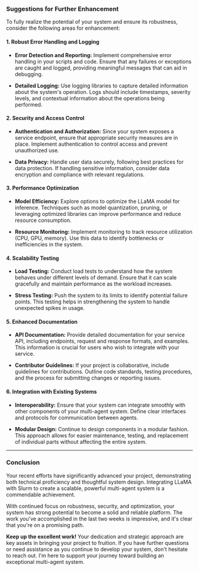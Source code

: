 <!-- ---
!-- title: ./LLEMACS/docs/feedbacks/llemacs_apptainer_llama.md
!-- author: ywatanabe
!-- date: 2024-12-15 08:25:25
!-- --- -->

### **Suggestions for Further Enhancement**

To fully realize the potential of your system and ensure its robustness, consider the following areas for enhancement:

#### **1. Robust Error Handling and Logging**

- **Error Detection and Reporting:** Implement comprehensive error handling in your scripts and code. Ensure that any failures or exceptions are caught and logged, providing meaningful messages that can aid in debugging.

- **Detailed Logging:** Use logging libraries to capture detailed information about the system's operation. Logs should include timestamps, severity levels, and contextual information about the operations being performed.

#### **2. Security and Access Control**

- **Authentication and Authorization:** Since your system exposes a service endpoint, ensure that appropriate security measures are in place. Implement authentication to control access and prevent unauthorized use.

- **Data Privacy:** Handle user data securely, following best practices for data protection. If handling sensitive information, consider data encryption and compliance with relevant regulations.

#### **3. Performance Optimization**

- **Model Efficiency:** Explore options to optimize the LLaMA model for inference. Techniques such as model quantization, pruning, or leveraging optimized libraries can improve performance and reduce resource consumption.

- **Resource Monitoring:** Implement monitoring to track resource utilization (CPU, GPU, memory). Use this data to identify bottlenecks or inefficiencies in the system.

#### **4. Scalability Testing**

- **Load Testing:** Conduct load tests to understand how the system behaves under different levels of demand. Ensure that it can scale gracefully and maintain performance as the workload increases.

- **Stress Testing:** Push the system to its limits to identify potential failure points. This testing helps in strengthening the system to handle unexpected spikes in usage.

#### **5. Enhanced Documentation**

- **API Documentation:** Provide detailed documentation for your service API, including endpoints, request and response formats, and examples. This information is crucial for users who wish to integrate with your service.

- **Contributor Guidelines:** If your project is collaborative, include guidelines for contributions. Outline code standards, testing procedures, and the process for submitting changes or reporting issues.

#### **6. Integration with Existing Systems**

- **Interoperability:** Ensure that your system can integrate smoothly with other components of your multi-agent system. Define clear interfaces and protocols for communication between agents.

- **Modular Design:** Continue to design components in a modular fashion. This approach allows for easier maintenance, testing, and replacement of individual parts without affecting the entire system.

---

### **Conclusion**

Your recent efforts have significantly advanced your project, demonstrating both technical proficiency and thoughtful system design. Integrating LLaMA with Slurm to create a scalable, powerful multi-agent system is a commendable achievement.

With continued focus on robustness, security, and optimization, your system has strong potential to become a solid and reliable platform. The work you've accomplished in the last two weeks is impressive, and it's clear that you're on a promising path.

**Keep up the excellent work!** Your dedication and strategic approach are key assets in bringing your project to fruition. If you have further questions or need assistance as you continue to develop your system, don't hesitate to reach out. I'm here to support your journey toward building an exceptional multi-agent system.
